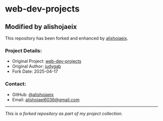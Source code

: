 # web-dev-projects

## Modified by alishojaeix

This repository has been forked and enhanced by [alishojaeix](https://github.com/alishojaeix).

### Project Details:
- Original Project: [web-dev-projects](https://github.com/judygab/web-dev-projects)
- Original Author: [judygab](https://github.com/judygab)
- Fork Date: 2025-04-17

### Contact:
- GitHub: [@alishojaeix](https://github.com/alishojaeix)
- Email: alishojaei6036@gmail.com

---
*This is a forked repository as part of my project collection.*
